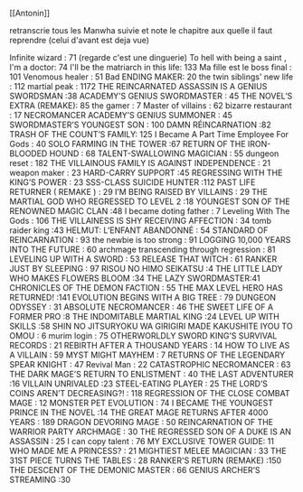 [[Antonin]]


retranscrie tous les Manwha suivie et note le chapitre aux quelle il faut reprendre (celui d'avant est deja vue)


Infinite wizard : 71 (regarde c'est une dinguerie)
To hell with being a saint , I'm a doctor: 74
I'll be the matriarch in this life: 133
Ma fille est le boss final : 101
Venomous healer : 51
Bad ENDING MAKER: 20
the twin siblings' new life : 112
martial peak : 1172
THE REINCARNATED ASSASSIN IS A GENIUS SWORDSMAN :38
ACADEMY’S GENIUS SWORDMASTER : 45
THE NOVEL’S EXTRA (REMAKE): 85
the gamer : 7
Master of villains : 62
bizarre restaurant : 17
NECROMANCER ACADEMY’S GENIUS SUMMONER : 45
SWORDMASTER’S YOUNGEST SON : 100
DAMN RÉINCARNATION :82
TRASH OF THE COUNT’S FAMILY: 125
I Became A Part Time Employee For Gods : 40
SOLO FARMING IN THE TOWER :67
RETURN OF THE IRON-BLOODED HOUND : 68
TALENT-SWALLOWING MAGICIAN : 55
dungeon reset : 182
THE VILLAINOUS FAMILY IS AGAINST INDEPENDENCE : 21
weapon maker : 23
HARD-CARRY SUPPORT :45
REGRESSING WITH THE KING’S POWER : 23
SSS-CLASS SUICIDE HUNTER :112
PAST LIFE RETURNER ( REMAKE ) : 29
I’M BEING RAISED BY VILLAINS : 29
THE MARTIAL GOD WHO REGRESSED TO LEVEL 2 :18
YOUNGEST SON OF THE RENOWNED MAGIC CLAN :48
I became doting father : 7
Leveling With The Gods : 106
THE VILLAINESS IS SHY RECEIVING AFFECTION : 34
tomb raider king :43
HELMUT: L’ENFANT ABANDONNÉ : 54
STANDARD OF REINCARNATION : 93
the newbie is too strong : 91
LOGGING 10,000 YEARS INTO THE FUTURE : 60
archmage transcending through regression : 81
LEVELING UP WITH A SWORD : 53
RELEASE THAT WITCH : 61
RANKER JUST BY SLEEPING : 97
RISOU NO HIMO SEIKATSU :4
THE LITTLE LADY WHO MAKES FLOWERS BLOOM :34
THE LAZY SWORDMASTER:41
CHRONICLES OF THE DEMON FACTION : 55
THE MAX LEVEL HERO HAS RETURNED! :141
EVOLUTION BEGINS WITH A BIG TREE : 79
DUNGEON ODYSSEY : 31
ABSOLUTE NECROMANCER : 46
THE SWEET LIFE OF A FORMER PRO :8
THE INDOMITABLE MARTIAL KING :24
LEVEL UP WITH SKILLS :58
SHIN NO JITSURYOKU WA GIRIGIRI MADE KAKUSHITE IYOU TO OMOU : 6
murim login : 75
OTHERWORLDLY SWORD KING’S SURVIVAL RECORDS : 21
REBIRTH AFTER A THOUSAND YEARS : 14
HOW TO LIVE AS A VILLAIN : 59
MYST MIGHT MAYHEM : 7
RETURNS OF THE LEGENDARY SPEAR KNIGHT : 47
Revival Man : 22
CATASTROPHIC NECROMANCER : 63
THE DARK MAGE’S RETURN TO ENLISTMENT : 40
THE LAST ADVENTURER :16
VILLAIN UNRIVALED :23
STEEL-EATING PLAYER : 25
THE LORD’S COINS AREN’T DECREASING?! : 118
REGRESSION OF THE CLOSE COMBAT MAGE : 12
MONSTER PET EVOLUTION : 74
I BECAME THE YOUNGEST PRINCE IN THE NOVEL :14
THE GREAT MAGE RETURNS AFTER 4000 YEARS : 189
DRAGON DEVORING MAGE : 50
REINCARNATION OF THE WARRIOR PARTY ARCHMAGE : 30
THE REGRESSED SON OF A DUKE IS AN ASSASSIN : 25
I can copy talent : 76
MY EXCLUSIVE TOWER GUIDE: 11
WHO MADE ME A PRINCESS? : 21
MIGHTIEST MELEE MAGICIAN : 33
THE 31ST PIECE TURNS THE TABLES : 28
RANKER'S RETURN (REMAKE) :150
THE DESCENT OF THE DEMONIC MASTER : 66
GENIUS ARCHER’S STREAMING :30
